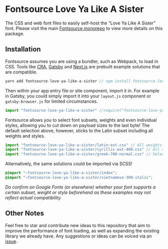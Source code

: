 # Fontsource Love Ya Like A Sister

The CSS and web font files to easily self-host the “Love Ya Like A Sister” font. Please visit the main [Fontsource monorepo](https://github.com/DecliningLotus/fontsource) to view more details on this package.

## Installation

Fontsource assumes you are using a bundler, such as Webpack, to load in CSS. Tools like [CRA](https://create-react-app.dev/), [Gatsby](https://www.gatsbyjs.org/) and [Next.js](https://nextjs.org/) are prebuilt example solutions that are compatible.

```javascript
yarn add fontsource-love-ya-like-a-sister // npm install fontsource-love-ya-like-a-sister
```

Then within your app entry file or site component, import it in. For example in Gatsby, you could simply import it into your `layout.js` component or `gatsby-browser.js` for limited circumstances.

```javascript
import "fontsource-love-ya-like-a-sister" //require("fontsource-love-ya-like-a-sister")
```

Fontsource allows you to select font subsets, weights and even individual styles, allowing you to cut down on payload sizes to the last byte! The default selection above, however, sticks to the Latin subset including all weights and styles.

```javascript
import "fontsource-love-ya-like-a-sister/latin-ext.css" // All weights and styles included.
import "fontsource-love-ya-like-a-sister/cyrillic-ext-400.css" // All styles included.
import "fontsource-love-ya-like-a-sister/greek-700-normal.css" // Select either normal or italic.
```

Alternatively, the same solutions could be imported via SCSS!

```scss
@import "~fontsource-love-ya-like-a-sister/index";
@import "~fontsource-love-ya-like-a-sister/vietnamese-300-italic";
```

_Do confirm on Google Fonts (or elsewhere) whether your font supports a certain subset, weight or style beforehand as these examples may not reflect actual compatibility._

## Other Notes

Feel free to star and contribute new ideas to this repository that aim to improve the performance of font loading, as well as expanding the existing library we already have. Any suggestions or ideas can be voiced via an [issue](https://github.com/DecliningLotus/fontsource/issues).
